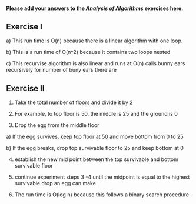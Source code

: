 #### Please add your answers to the ***Analysis of  Algorithms*** exercises here.

## Exercise I

a) This run time is O(n) because there is a linear algorithm with one loop.


b) This is a run time of O(n^2) because it contains two loops nested

c) This recurvise algorithm is also linear and runs at O(n) calls bunny ears recursively
for number of buny ears there are

## Exercise II


1) Take the total number of floors and divide it by 2

2) For example, to top floor is 50, the middle is 25 and the ground is 0

3) Drop the egg from the middle floor

  a) If the egg survives, keep top floor at 50 and move bottom from 0 to 25

  b) If the egg breaks, drop top survivable floor to 25 and keep bottom at 0

4) establish the new mid point between the top survivable and bottom survivable floor

5) continue experiment steps 3 -4 until the midpoint is equal to the highest survivable drop an egg can make

6) The run time is O(log n) because this follows a binary search procedure
